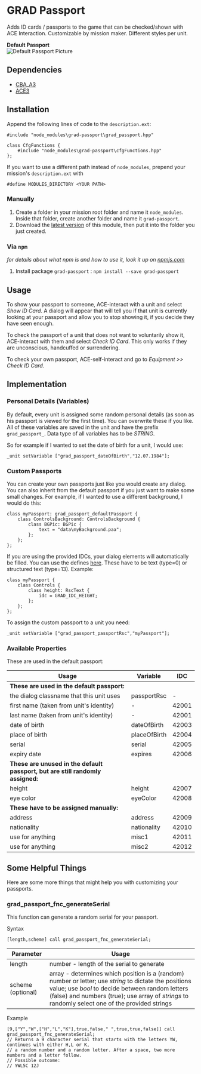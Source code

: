 # GRAD Passport
Adds ID cards / passports to the game that can be checked/shown with ACE Interaction. Customizable by mission maker. Different styles per unit.

**Default Passport**  
![Default Passport Picture](https://i.imgur.com/ofC6nH8.png)

## Dependencies
* [CBA_A3](https://github.com/CBATeam/CBA_A3)
* [ACE3](https://github.com/acemod/ACE3)

## Installation

Append the following lines of code to the `description.ext`:

```sqf
#include "node_modules\grad-passport\grad_passport.hpp"

class CfgFunctions {
    #include "node_modules\grad-passport\cfgFunctions.hpp"
};
```

If you want to use a different path instead of `node_modules`, prepend your mission's `description.ext` with

```
#define MODULES_DIRECTORY <YOUR PATH>
```

### Manually
1. Create a folder in your mission root folder and name it `node_modules`. Inside that folder, create another folder and name it `grad-passport`.
2. Download the [latest version](https://github.com/gruppe-adler/grad-passport/releases) of this module, then put it into the folder you just created.

### Via `npm`
_for details about what npm is and how to use it, look it up on [npmjs.com](https://www.npmjs.com/)_

1. Install package `grad-passport` : `npm install --save grad-passport`

## Usage
To show your passport to someone, ACE-interact with a unit and select *Show ID Card*. A dialog will appear that will tell you if that unit is currently looking at your passport and allow you to stop showing it, if you decide they have seen enough.

To check the passport of a unit that does not want to voluntarily show it, ACE-interact with them and select *Check ID Card*. This only works if they are unconscious, handcuffed or surrendering.

To check your own passport, ACE-self-interact and go to *Equipment >> Check ID Card*.

## Implementation

### Personal Details (Variables)
By default, every unit is assigned some random personal details (as soon as his passport is viewed for the first time). You can overwrite these if you like. All of these variables are saved in the unit and have the prefix `grad_passport_`. Data type of all variables has to be *STRING*.

So for example if I wanted to set the date of birth for a unit, I would use:

```sqf
_unit setVariable ["grad_passport_dateOfBirth","12.07.1984"];
```

### Custom Passports
You can create your own passports just like you would create any dialog. You can also inherit from the default passport if you just want to make some small changes. For example, if I wanted to use a different background, I would do this:

```sqf
class myPassport: grad_passport_defaultPassport {
    class ControlsBackground: ControlsBackground {
        class BGPic: BGPic {
            text = "data\myBackground.paa";
        };
    };
};
```

If you are using the provided IDCs, your dialog elements will automatically be filled. You can use the defines [here](https://github.com/gruppe-adler/grad-passport/blob/master/dialog/defines.hpp). These have to be text (type=0) or structured text (type=13). Example:

```sqf
class myPassport {
    class Controls {
        class height: RscText {
            idc = GRAD_IDC_HEIGHT;
        };
    };
};
```

To assign the custom passport to a unit you need:

```sqf
_unit setVariable ["grad_passport_passportRsc","myPassport"];
```


### Available Properties

These are used in the default passport:

Usage                                                                          | Variable     | IDC
-------------------------------------------------------------------------------|--------------|------
**These are used in the default passport:**                                    |              |
the dialog classname that this unit uses                                       | passportRsc  | -
first name (taken from unit's identity)                                        | -            | 42001
last name (taken from unit's identity)                                         | -            | 42001
date of birth                                                                  | dateOfBirth  | 42003
place of birth                                                                 | placeOfBirth | 42004
serial                                                                         | serial       | 42005
expiry date                                                                    | expires      | 42006
**These are unused in the default passport, but are still randomly assigned:** |              |
height                                                                         | height       | 42007
eye color                                                                      | eyeColor     | 42008
**These have to be assigned manually:**                                        |              |
address                                                                        | address      | 42009
nationality                                                                    | nationality  | 42010
use for anything                                                               | misc1        | 42011
use for anything                                                               | misc2        | 42012

## Some Helpful Things
Here are some more things that might help you with customizing your passports.

### grad_passport_fnc_generateSerial
This function can generate a random serial for your passport.

Syntax  
```sqf
[length,scheme] call grad_passport_fnc_generateSerial;
```

Parameter         | Usage
------------------|-------------------------------------------------------------------------------------------------------------------------------------------------------------------------------------------------------------------------------------------------------------
length            | number - length of the serial to generate
scheme (optional) | array - determines which position is a (random) number or letter; use *string* to dictate the positions value; use *bool* to decide between random letters (false) and numbers (true); use array of *strings* to randomly select one of the provided strings

Example  
```sqf
[9,["Y","W",["H","L","K"],true,false," ",true,true,false]] call grad_passport_fnc_generateSerial;
// Returns a 9 character serial that starts with the letters YW, continues with either H,L or K,
// a random number and a random letter. After a space, two more numbers and a letter follow.
// Possible outcome:
// YWL5C 12J
```
